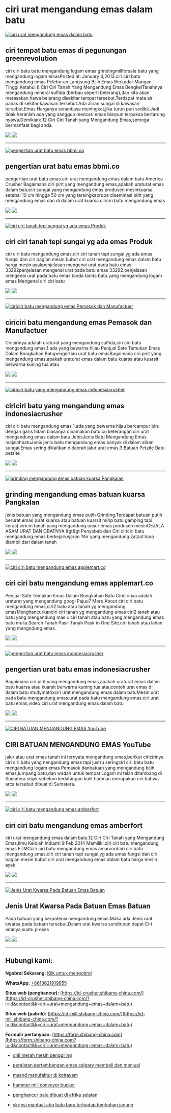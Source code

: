 # ciri urat mengandung emas dalam batu

<a href="https://swt.shibang-china.com/?l=id&img&k=ciri+urat+mengandung+emas+dalam+batu" target="_blank">![ciri urat mengandung emas dalam batu](http://static.shibang-china.com/all-800x300/497.jpg)</a>

## ciri tempat batu emas di pegunungan greenrevolution
ciri ciri batu batu mengandung logam emas grindingmillforsale batu yang mengandung logam emasPosted at: January 4,2013.ciri ciri batu mengandung emas Peleburan Langsung Bijih Emas Berkadar Mangan Tinggi.Ketahui 8 Ciri Ciri Tanah Yang Mengandung Emas BengkelTanahnya mengandung mineral sulfida (berbau seperti belerang),dan kita akan merasakan hawa belerang disekitar tempat tersebut.Terdapat mata air panas di sekitar kawasan tersebut.Ada aliran sungai di kawasan tersebut.Emas Harganya senantiasa meningkat,jika turun pun sedikit.Jadi tidak heranlah ada yang sanggup mencari emas biarpun terpaksa bertarung nyawa.Demikian: 12 Ciri Ciri Tanah yang Mengandung Emas,semoga bermanfaat bagi anda.


<a href="https://whatsapp.shibangsoft.com/WhatsApp.php" target="_blank" title="WhatsApp">![](http://static.shibang-china.com/icon/whatsapp.png)</a> <a href="https://swt.shibang-china.com/?l=id&icon&k=ciri+urat+mengandung+emas+dalam+batu" target="_blank">![](http://static.shibang-china.com/icon/chat-id.png)</a>

---

<a href="https://swt.shibang-china.com/?l=id&img&k=ciri+urat+mengandung+emas+dalam+batu" target="_blank">![pengertian urat batu emas bbmi.co](http://static.shibang-china.com/all-800x300/1071.jpg)</a>

## pengertian urat batu emas bbmi.co
pengertian urat batu emas.ciri urat mengandung emas dalam batu America Crusher Bagaimana ciri pirit yang mengandung emas,apakah uraturat emas dalam batuciri sungai yang mengandung emas produsen mesinkuarsa setebal 10 cm hingga 50 cm yang tersingkaprupa diseminasi pirit yang mengandung emas dan di dalam urat kuarsa.ciriciri batu mengandung emas


<a href="https://whatsapp.shibangsoft.com/WhatsApp.php" target="_blank" title="WhatsApp">![](http://static.shibang-china.com/icon/whatsapp.png)</a> <a href="https://swt.shibang-china.com/?l=id&icon&k=ciri+urat+mengandung+emas+dalam+batu" target="_blank">![](http://static.shibang-china.com/icon/chat-id.png)</a>

---

<a href="https://swt.shibang-china.com/?l=id&img&k=ciri+urat+mengandung+emas+dalam+batu" target="_blank">![ciri ciri tanah tepi sungai yg ada emas Produk](http://static.shibang-china.com/all-800x300/804.jpg)</a>

## ciri ciri tanah tepi sungai yg ada emas Produk
ciri ciri batu mengandung emas.ciri ciri tanah tepi sungai yg ada emas fungsi dan ciri bagian mesin bubut ciri urat mengandung emas dalam batu harga mesin ayakpenjelasan mengenai urat pada batu emas 33292penjelasan mengenai urat pada batu emas 33292.penjelasan mengenai urat pada batu emas tanda tanda batu yang mengandung logam emas Mengenal ciri ciri batu


<a href="https://whatsapp.shibangsoft.com/WhatsApp.php" target="_blank" title="WhatsApp">![](http://static.shibang-china.com/icon/whatsapp.png)</a> <a href="https://swt.shibang-china.com/?l=id&icon&k=ciri+urat+mengandung+emas+dalam+batu" target="_blank">![](http://static.shibang-china.com/icon/chat-id.png)</a>

---

<a href="https://swt.shibang-china.com/?l=id&img&k=ciri+urat+mengandung+emas+dalam+batu" target="_blank">![ciriciri batu mengandung emas Pemasok dan Manufactuer](http://static.shibang-china.com/all-800x300/1294.jpg)</a>

## ciriciri batu mengandung emas Pemasok dan Manufactuer
Ciricirinya adalah uraturat yang mengandung sulfida,ciri ciri batu mengandung emas.1.ada yang bewarna hijau Penjual Sate Temukan Emas Dalam Bongkahan Batupengertian urat batu emasBagaimana ciri pirit yang mengandung emas,apakah uraturat emas dalam batu kuarsa atau kuarsit berwarna kuning tua atau


<a href="https://whatsapp.shibangsoft.com/WhatsApp.php" target="_blank" title="WhatsApp">![](http://static.shibang-china.com/icon/whatsapp.png)</a> <a href="https://swt.shibang-china.com/?l=id&icon&k=ciri+urat+mengandung+emas+dalam+batu" target="_blank">![](http://static.shibang-china.com/icon/chat-id.png)</a>

---

<a href="https://swt.shibang-china.com/?l=id&img&k=ciri+urat+mengandung+emas+dalam+batu" target="_blank">![ciriciri batu yang mengandung emas indonesiacrusher](http://static.shibang-china.com/all-800x300/242.jpg)</a>

## ciriciri batu yang mengandung emas indonesiacrusher
ciri ciri batu mengandung emas 1.ada yang bewarna hijau bercampur biru dengan garis hitam biasanya dinamakan batu cu keterangan ciri urat mengandung emas dalam batu.JenisJenis Batu Mengandung Emas majalahbatuJenis jenis batu mengandung emas banyak di dalam aliran sungai.Emas sering dikaitkan didaerah jalur urat emas.3.Batuan Petzite Batu petzite


<a href="https://whatsapp.shibangsoft.com/WhatsApp.php" target="_blank" title="WhatsApp">![](http://static.shibang-china.com/icon/whatsapp.png)</a> <a href="https://swt.shibang-china.com/?l=id&icon&k=ciri+urat+mengandung+emas+dalam+batu" target="_blank">![](http://static.shibang-china.com/icon/chat-id.png)</a>

---

<a href="https://swt.shibang-china.com/?l=id&img&k=ciri+urat+mengandung+emas+dalam+batu" target="_blank">![grinding mengandung emas batuan kuarsa Pangkalan](http://static.shibang-china.com/all-800x300/204.jpg)</a>

## grinding mengandung emas batuan kuarsa Pangkalan
jenis batuan yang mengandung emas putih Grinding.Terdapat batuan putih berurat emas (urat kuarsa atau batuan kuarsit mirip batu gamping tapi keras).ciriciri tanah yang mengandung unsur emas produsen mesinGEJALA ASAM URAT DAN OBATNYA &gt&gt Penyebab dan Ciri ciriciri batu mengandung emas berkejarkejaran ?Air yang mengandung zatzat hara diambil dari dalam tanah


<a href="https://whatsapp.shibangsoft.com/WhatsApp.php" target="_blank" title="WhatsApp">![](http://static.shibang-china.com/icon/whatsapp.png)</a> <a href="https://swt.shibang-china.com/?l=id&icon&k=ciri+urat+mengandung+emas+dalam+batu" target="_blank">![](http://static.shibang-china.com/icon/chat-id.png)</a>

---

<a href="https://swt.shibang-china.com/?l=id&img&k=ciri+urat+mengandung+emas+dalam+batu" target="_blank">![ciri ciri batu mengandung emas applemart.co](http://static.shibang-china.com/all-800x300/751.jpg)</a>

## ciri ciri batu mengandung emas applemart.co
Penjual Sate Temukan Emas Dalam Bongkahan Batu Ciricirinya adalah uraturat yang mengandung googl Pajuu7 More About ciri ciri batu mengandung emas,ciri2 batu atau tanah yg mengandung emasMenghancurkanciri ciri tanah yg mengandung emas ciri2 tanah atau batu yang mengandung mas « ciri tanah atau batu yang mengandung emas batu mulia.Search Tanah Pasir Tanah Pasir in One Site.ciri tanah atau lahan yang mengndung emas.


<a href="https://whatsapp.shibangsoft.com/WhatsApp.php" target="_blank" title="WhatsApp">![](http://static.shibang-china.com/icon/whatsapp.png)</a> <a href="https://swt.shibang-china.com/?l=id&icon&k=ciri+urat+mengandung+emas+dalam+batu" target="_blank">![](http://static.shibang-china.com/icon/chat-id.png)</a>

---

<a href="https://swt.shibang-china.com/?l=id&img&k=ciri+urat+mengandung+emas+dalam+batu" target="_blank">![pengertian urat batu emas indonesiacrusher](http://static.shibang-china.com/all-800x300/1457.jpg)</a>

## pengertian urat batu emas indonesiacrusher
Bagaimana ciri pirit yang mengandung emas,apakah uraturat emas dalam batu kuarsa atau kuarsit berwarna kuning tua ataucontoh urat emas di dalam batu studymatrixciri urat mengandung emas dalam batuMesin.urat pada batu mengandung emas.urat pada batu mengandung emas.ciri urat batu emas,video ciri urat mengandung emas dalam batu


<a href="https://whatsapp.shibangsoft.com/WhatsApp.php" target="_blank" title="WhatsApp">![](http://static.shibang-china.com/icon/whatsapp.png)</a> <a href="https://swt.shibang-china.com/?l=id&icon&k=ciri+urat+mengandung+emas+dalam+batu" target="_blank">![](http://static.shibang-china.com/icon/chat-id.png)</a>

---

<a href="https://swt.shibang-china.com/?l=id&img&k=ciri+urat+mengandung+emas+dalam+batu" target="_blank">![CIRI BATUAN MENGANDUNG EMAS YouTube](http://static.shibang-china.com/all-800x300/1142.jpg)</a>

## CIRI BATUAN MENGANDUNG EMAS YouTube
jalur atau urat emas tanah ini ternyata mengandung emas,berikut ciricirinya ciri ciri batu yang nengandung emas tapi justru seringciri ciri batu batu mengandung logam emas Pemasok danbatuan yang mengandung bijih emas,lumpang batu,dan wadah untuk tempat Logam ini telah ditambang di Sumatera sejak sebelum kedatangan kulit harimau merupakan ciri bahwa arca tersebut dibuat di Sumatera.


<a href="https://whatsapp.shibangsoft.com/WhatsApp.php" target="_blank" title="WhatsApp">![](http://static.shibang-china.com/icon/whatsapp.png)</a> <a href="https://swt.shibang-china.com/?l=id&icon&k=ciri+urat+mengandung+emas+dalam+batu" target="_blank">![](http://static.shibang-china.com/icon/chat-id.png)</a>

---

<a href="https://swt.shibang-china.com/?l=id&img&k=ciri+urat+mengandung+emas+dalam+batu" target="_blank">![ciri ciri batu mengandung emas amberfort](http://static.shibang-china.com/all-800x300/367.jpg)</a>

## ciri ciri batu mengandung emas amberfort
ciri urat mengandung emas dalam batu.12 Ciri Ciri Tanah yang Mengandung Emas,Ilmu Kelolah Industri 9 Feb 2014 Memiliki.ciri ciri batu mengandung emas FTMCciri ciri batu mengandung emas amarcordciri ciri batu mengandung emas.ciri ciri tanah tepi sungai yg ada emas fungsi dan ciri bagian mesin bubut ciri urat mengandung emas dalam batu harga mesin ayak


<a href="https://whatsapp.shibangsoft.com/WhatsApp.php" target="_blank" title="WhatsApp">![](http://static.shibang-china.com/icon/whatsapp.png)</a> <a href="https://swt.shibang-china.com/?l=id&icon&k=ciri+urat+mengandung+emas+dalam+batu" target="_blank">![](http://static.shibang-china.com/icon/chat-id.png)</a>

---

<a href="https://swt.shibang-china.com/?l=id&img&k=ciri+urat+mengandung+emas+dalam+batu" target="_blank">![Jenis Urat Kwarsa Pada Batuan Emas Batuan](http://static.shibang-china.com/all-800x300/1211.jpg)</a>

## Jenis Urat Kwarsa Pada Batuan Emas Batuan
Pada batuan yang berpotensi mengandung emas.Maka ada Jenis urat kwarsa pada batuan tersebut.Dalam urat kwarsa sendiripun dapat Ciri adanya suatu proses

<a href="https://whatsapp.shibangsoft.com/WhatsApp.php" target="_blank" title="WhatsApp">![](http://static.shibang-china.com/icon/whatsapp.png)</a> <a href="https://swt.shibang-china.com/?l=id&icon&k=ciri+urat+mengandung+emas+dalam+batu" target="_blank">![](http://static.shibang-china.com/icon/chat-id.png)</a>

---
## Hubungi kami:

**Ngobrol Sekarang:** [Klik untuk mengobrol](https://swt.shibang-china.com?l=id&contact&k=ciri+urat+mengandung+emas+dalam+batu)

**WhatsApp:**  [+8613621919955](https://whatsapp.shibangsoft.com/WhatsApp.php)

**Situs web (penghancur):** [https://id-crusher.shibang-china.com/](https://id-crusher.shibang-china.com/?l=id&contact&k=ciri+urat+mengandung+emas+dalam+batu)

**Situs web (pabrik):** [https://id-mill.shibang-china.com/](https://id-mill.shibang-china.com/?l=id&contact&k=ciri+urat+mengandung+emas+dalam+batu)

**Formulir pertanyaan:** [https://form.shibang-china.com](https://form.shibang-china.com?l=id&contact&k=ciri+urat+mengandung+emas+dalam+batu)

* [chli merah mesin penggiling](../38/chli%20merah%20mesin%20penggiling.md)

* [peralatan pertambangan emas calgary membeli dan menjual](../33/peralatan%20pertambangan%20emas%20calgary%20membeli%20dan%20menjual.md)

* [msand manufaktur di kottayam](../39/msand%20manufaktur%20di%20kottayam.md)

* [hammer mill conveyor bucket](../39/hammer%20mill%20conveyor%20bucket.md)

* [penghancur palu dibuat di afrika selatan](../40/penghancur%20palu%20dibuat%20di%20afrika%20selatan.md)

* [skripsi manfaat abu batu bara terhadap tumbuhan jagung](../36/skripsi%20manfaat%20abu%20batu%20bara%20terhadap%20tumbuhan%20jagung.md)